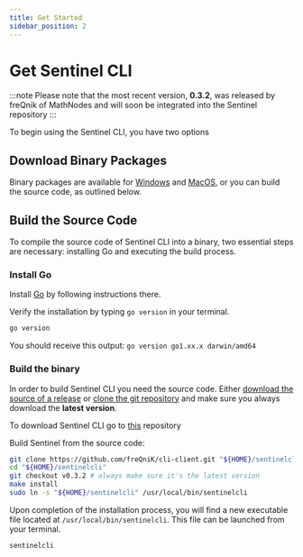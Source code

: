```yaml
---
title: Get Started
sidebar_position: 2
---
```


# Get Sentinel CLI

:::note
Please note that the most recent version, **0.3.2**, was released by freQnik of MathNodes and will soon be integrated into the Sentinel repository
:::

To begin using the Sentinel CLI, you have two options

## Download Binary Packages

Binary packages are available for [Windows](https://github.com/freQniK/cli-client/releases/download/v0.3.2/sentinelcli.exe) and [MacOS](https://github.com/freQniK/cli-client/releases/download/v0.3.2/sentinelcli_darwin_arm64), or you can build the source code, as outlined below.

## Build the Source Code

To compile the source code of Sentinel CLI into a binary, two essential steps are necessary: installing Go and executing the build process.

### Install Go

Install [Go](https://go.dev/doc/install) by following instructions there.

Verify the installation by typing `go version` in your terminal.

```bash
go version
```

You should receive this output: `go version go1.xx.x darwin/amd64`

### Build the binary

In order to build Sentinel CLI you need the source code. Either [download the source of a release](https://github.com/freQniK/cli-client/releases) or [clone the git repository](https://github.com/freQniK/cli-client.git) and make sure you always download the **latest version**.

To download Sentinel CLI go to [this](https://github.com/freQniK/cli-client) repository

Build Sentinel from the source code:

```bash
git clone https://github.com/freQniK/cli-client.git "${HOME}/sentinelcli"
cd "${HOME}/sentinelcli"
git checkout v0.3.2 # always make sure it's the latest version
make install
sudo ln -s "${HOME}/sentinelcli" /usr/local/bin/sentinelcli
```

Upon completion of the installation process, you will find a new executable file located at `/usr/local/bin/sentinelcli`. This file can be launched from your terminal.

```bash
sentinelcli
```